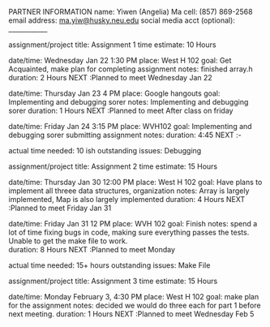 PARTNER INFORMATION
name: Yiwen (Angelia) Ma
cell: (857) 869-2568
email address: ma.yiw@husky.neu.edu
social media acct (optional): ____________



assignment/project title: Assignment 1
time estimate: 10 Hours

date/time: Wednesday Jan 22 1:30 PM
place: West H 102
goal: Get Acquainted, make plan for completing assignment
notes: finished array.h
duration: 2 Hours
NEXT :Planned to meet Wednesday Jan 22

date/time: Thursday Jan 23 4 PM
place: Google hangouts
goal: Implementing and debugging sorer
notes: Implementing and debugging sorer
duration: 1 Hours
NEXT :Planned to meet After class on friday

date/time: Friday Jan 24 3:15 PM
place: WVH102
goal: Implementing and debugging sorer submitting assignment
notes:
duration: 4:45
NEXT :-

actual time needed: 10 ish
outstanding issues: Debugging

assignment/project title: Assignment 2
time estimate: 15 Hours

date/time: Thursday Jan 30 12:00 PM
place: West H 102
goal: Have plans to implement all threee data structures, organization
notes: Array is largely implemented, Map is also largely implemented
duration: 4 Hours
NEXT :Planned to meet Friday Jan 31

date/time: Friday Jan 31 12 PM
place: WVH 102
goal: Finish 
notes: spend a lot of time fixing bugs in code, making sure everything passes the tests. Unable to get the make file to work.  
duration: 8 Hours
NEXT :Planned to meet Monday


actual time needed: 15+ hours
outstanding issues: Make File


assignment/project title: Assignment 3
time estimate: 15 Hours

date/time: Monday February 3, 4:30 PM
place: West H 102
goal: make plan for the assignment
notes: decided we would do three each for part 1 before next meeting. 
duration: 1 Hours
NEXT :Planned to meet Wednesday Feb 5

